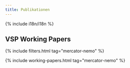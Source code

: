 ```yaml
---
title: Publikationen
---
```


{% include i18n/i18n %}

## VSP Working Papers

{% include filters.html tag="mercator-nemo" %}

{% include working-papers.html tag="mercator-nemo" %}
